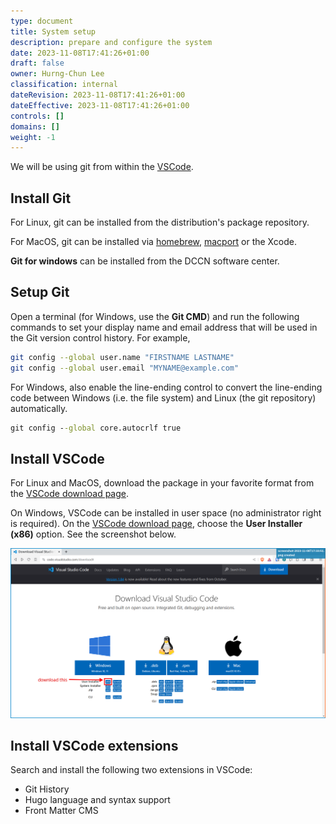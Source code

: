 ```yaml
---
type: document
title: System setup
description: prepare and configure the system
date: 2023-11-08T17:41:26+01:00
draft: false
owner: Hurng-Chun Lee
classification: internal
dateRevision: 2023-11-08T17:41:26+01:00
dateEffective: 2023-11-08T17:41:26+01:00
controls: []
domains: []
weight: -1
---
```


We will be using git from within the [VSCode](https://code.visualstudio.com/).

## Install Git

For Linux, git can be installed from the distribution's package repository.

For MacOS, git can be installed via [homebrew](https://brew.sh/), [macport](https://www.macports.org/) or the Xcode.

__Git for windows__ can be installed from the DCCN software center.

## Setup Git

Open a terminal (for Windows, use the __Git CMD__) and run the following commands to set your display name and email address that will be used in the Git version control history.  For example,

```bash
git config --global user.name "FIRSTNAME LASTNAME"
git config --global user.email "MYNAME@example.com"
```

For Windows, also enable the line-ending control to convert the line-ending code between Windows (i.e. the file system) and Linux (the git repository) automatically.

```cmd
git config --global core.autocrlf true
```


## Install VSCode

For Linux and MacOS, download the package in your favorite format from the [VSCode download page](https://code.visualstudio.com/download#).

On Windows, VSCode can be installed in user space (no administrator right is required).  On the [VSCode download page](https://code.visualstudio.com/download#), choose the __User Installer (x86)__ option.  See the screenshot below.

![](figures/vscode_download.png)

## Install VSCode extensions

Search and install the following two extensions in VSCode:

- Git History
- Hugo language and syntax support
- Front Matter CMS
